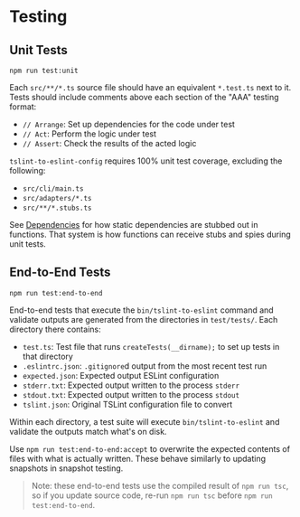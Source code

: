 # Testing

## Unit Tests

```
npm run test:unit
```

Each `src/**/*.ts` source file should have an equivalent `*.test.ts` next to it.
Tests should include comments above each section of the "AAA" testing format:

-   `// Arrange`: Set up dependencies for the code under test
-   `// Act`: Perform the logic under test
-   `// Assert`: Check the results of the acted logic

`tslint-to-eslint-config` requires 100% unit test coverage, excluding the following:

-   `src/cli/main.ts`
-   `src/adapters/*.ts`
-   `src/**/*.stubs.ts`

See [Dependencies](./Dependencies.md) for how static dependencies are stubbed out in functions.
That system is how functions can receive stubs and spies during unit tests.

## End-to-End Tests

```shell
npm run test:end-to-end
```

End-to-end tests that execute the `bin/tslint-to-eslint` command and validate outputs are generated from the directories in `test/tests/`.
Each directory there contains:

-   `test.ts`: Test file that runs `createTests(__dirname);` to set up tests in that directory
-   `.eslintrc.json`: `.gitignore`d output from the most recent test run
-   `expected.json`: Expected output ESLint configuration
-   `stderr.txt`: Expected output written to the process `stderr`
-   `stdout.txt`: Expected output written to the process `stdout`
-   `tslint.json`: Original TSLint configuration file to convert

Within each directory, a test suite will execute `bin/tslint-to-eslint` and validate the outputs match what's on disk.

Use `npm run test:end-to-end:accept` to overwrite the expected contents of files with what is actually written.
These behave similarly to updating snapshots in snapshot testing.

> Note: these end-to-end tests use the compiled result of `npm run tsc`, so if you update source code, re-run `npm run tsc` before `npm run test:end-to-end`.